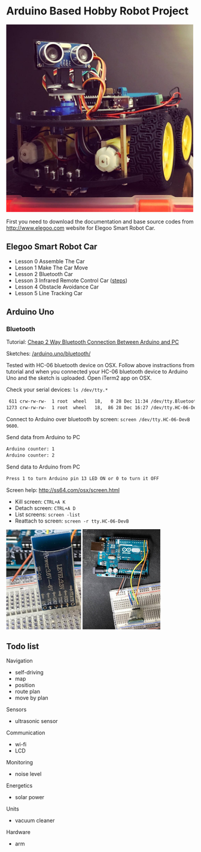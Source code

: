 # Arduino Based Hobby Robot Project

<img src="/readme/car.jpg" alt="Elegoo Smart Robot Car" width="500" />

First you need to download the documentation and base source codes from http://www.elegoo.com website for Elegoo Smart Robot Car.

## Elegoo Smart Robot Car

- Lesson 0 Assemble The Car
- Lesson 1 Make The Car Move
- Lesson 2 Bluetooth Car
- Lesson 3 Infrared Remote Control Car ([steps](/elegoo.smart.robot.car/infrared.remote.control.ino))
- Lesson 4 Obstacle Avoidance Car
- Lesson 5 Line Tracking Car

## Arduino Uno

### Bluetooth

Tutorial: [Cheap 2 Way Bluetooth Connection Between Arduino and PC](http://www.instructables.com/id/Cheap-2-Way-Bluetooth-Connection-Between-Arduino-a/?ALLSTEPS)

Sketches: [/arduino.uno/bluetooth/](/arduino.uno/bluetooth/)

Tested with HC-06 bluetooth device on OSX. Follow above instractions from tutorial and when you connected your HC-06 bluetooth device to Arduino Uno and the sketch is uploaded. Open iTerm2 app on OSX.

Check your serial devices: `ls /dev/tty.*`
```sh
 611 crw-rw-rw-  1 root  wheel   18,   0 28 Dec 11:34 /dev/tty.Bluetooth-Incoming-Port
1273 crw-rw-rw-  1 root  wheel   18,  86 28 Dec 16:27 /dev/tty.HC-06-DevB
```

Connect to Arduino over bluetooth by screen: `screen /dev/tty.HC-06-DevB 9600`.

Send data from Arduino to PC
```sh
Arduino counter: 1
Arduino counter: 2
```
Send data to Arduino from PC
```sh
Press 1 to turn Arduino pin 13 LED ON or 0 to turn it OFF
```

Screen help: http://ss64.com/osx/screen.html
- Kill screen: `CTRL+A K`
- Detach screen: `CTRL+A D`
- List screens: `screen -list`
- Reattach to screen: `screen -r tty.HC-06-DevB`

<img src="/readme/bluetooth.a.jpg" alt="Arduino with Bluetooth" width="200" />
<img src="/readme/bluetooth.b.jpg" alt="Arduino with Bluetooth" width="208" />

## Todo list

Navigation
- self-driving
- map
- position
- route plan
- move by plan

Sensors
- ultrasonic sensor

Communication
- wi-fi
- LCD

Monitoring
- noise level

Energetics
- solar power

Units
- vacuum cleaner

Hardware
- arm
